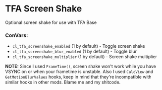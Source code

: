 # TFA Screen Shake
Optional screen shake for use with TFA Base

### ConVars:
- `cl_tfa_screenshake_enabled` (1 by default) - Toggle screen shake  
- `cl_tfa_screenshake_blur_enabled` (1 by default) - Toggle blur  
- `cl_tfa_screenshake_multiplier` (1 by default) - Screen shake multiplier  

**NOTE:** Since I used `FrameTime()`, screen shake won't work while you have VSYNC on or when your frametime is unstable. Also I used `CalcView` and `GetMotionBlurValues` hooks, keep in mind that they're incompatible with similar hooks in other mods. Blame me and my shitcode. 
